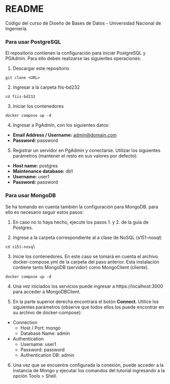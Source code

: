 # README
Código del curso de Diseño de Bases de Datos - Universidad Nacional de Ingeniería.

### Para usar PostgreSQL
El repositorio contienen la configuración para iniciar PostgreSQL y PGAdmin. Para ello deben realizarse las siguientes operaciones:

1. Descargar este repositorio
```
git clone <URL>
```

2. Ingresar a la carpeta fiis-bd232
```
cd fiis-bd232
```
3. Iniciar los contenedores
```
docker compose up -d
```

4. Ingresar a PgAdmin, con los siguientes datos:
* **Email Address / Username:** admin@domain.com
* **Password:** password

5. Registrar un servidor en PgAdmin y conectarse. Utilizar los siguientes parámetros (mantener el resto en sus valores por defecto):
* **Host name:** postgres
* **Maintenance database:** db1
* **Username:** user1
* **Password:** password

### Para usar MongoDB

Se ha tomando en cuenta también la configuración para MongoDB. para ello es necesario seguir estos pasos:

1. En caso no lo haya hecho, ejecute los pasos 1. y 2. de la guía de Postgres.

2. Ingrese a la carpeta correspondiente al a clase de NoSQL (s151-nosql)

```
cd s151-nosql
```

3. Inicie los contenedores. En este caso se tomará en cuenta el archivo docker-compose.yml de la carpeta del paso anterior. Esta instalación contiene tanto MongoDB (servidor) como MongoClient (cliente).

```
docker compose up -d
```

4. Una vez iniciados los servicios puede ingresar a https://localhost:3000 para acceder a MongoDBClient.

5. En la parte superior derecha encontrará el botón **Connect**. Utilice los siguientes parámetros (observe que todos ellos los puede encontrar en su archivo de docker-compose):

- Connection
    - Host / Port: mongo
    - Database Name: admin
- Authentication
    - Username: user1
    - Password: password
    - Authentication DB: admin

6. Una vez que se encuentre configurada la conexión, puede acceder a la instancia de Mongo y ejecutar los comandos del tutorial ingresando a la opción Tools > Shell. 